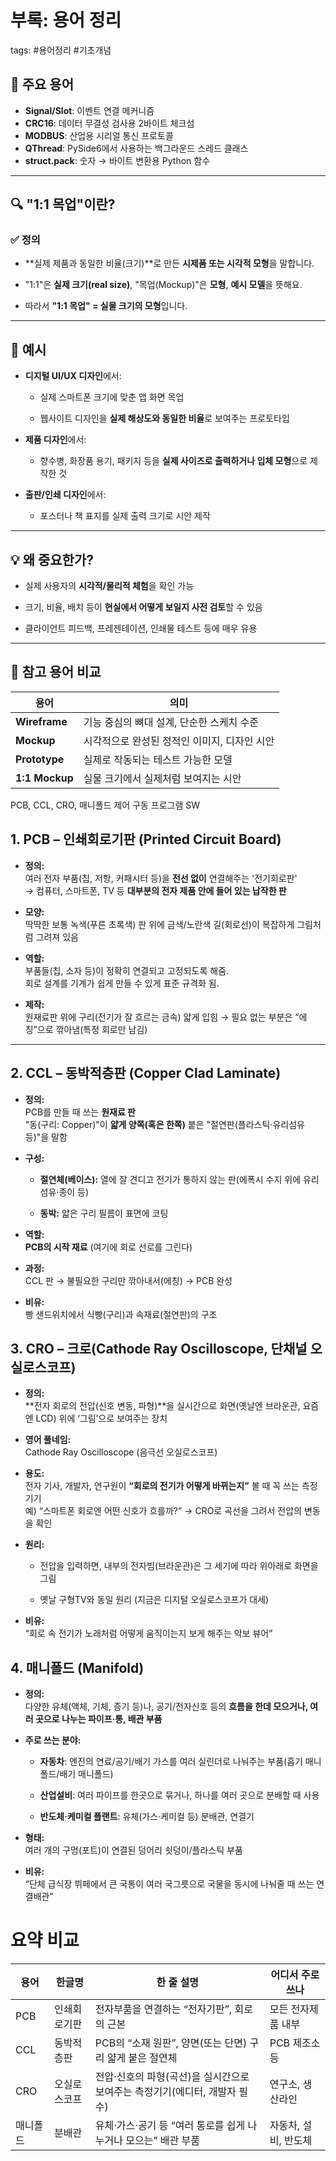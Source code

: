 # 부록: 용어 정리
tags: #용어정리 #기초개념

## 📘 주요 용어

- **Signal/Slot**: 이벤트 연결 메커니즘
- **CRC16**: 데이터 무결성 검사용 2바이트 체크섬
- **MODBUS**: 산업용 시리얼 통신 프로토콜
- **QThread**: PySide6에서 사용하는 백그라운드 스레드 클래스
- **struct.pack**: 숫자 → 바이트 변환용 Python 함수


---

## 🔍 "1:1 목업"이란?

### ✅ 정의

- **실제 제품과 동일한 비율(크기)**로 만든 **시제품 또는 시각적 모형**을 말합니다.
    
- "1:1"은 **실제 크기(real size)**, "목업(Mockup)"은 **모형**, **예시 모델**을 뜻해요.
    
- 따라서 **"1:1 목업" = 실물 크기의 모형**입니다.
    

---

## 🧾 예시

- **디지털 UI/UX 디자인**에서:
    
    - 실제 스마트폰 크기에 맞춘 앱 화면 목업
        
    - 웹사이트 디자인을 **실제 해상도와 동일한 비율**로 보여주는 프로토타입
        
- **제품 디자인**에서:
    
    - 향수병, 화장품 용기, 패키지 등을 **실제 사이즈로 출력하거나 입체 모형**으로 제작한 것
        
- **출판/인쇄 디자인**에서:
    
    - 포스터나 책 표지를 실제 출력 크기로 시안 제작
        

---

## 💡 왜 중요한가?

- 실제 사용자의 **시각적/물리적 체험**을 확인 가능
    
- 크기, 비율, 배치 등이 **현실에서 어떻게 보일지 사전 검토**할 수 있음
    
- 클라이언트 피드백, 프레젠테이션, 인쇄물 테스트 등에 매우 유용
    

---

## 🔁 참고 용어 비교

|용어|의미|
|---|---|
|**Wireframe**|기능 중심의 뼈대 설계, 단순한 스케치 수준|
|**Mockup**|시각적으로 완성된 정적인 이미지, 디자인 시안|
|**Prototype**|실제로 작동되는 테스트 가능한 모델|
|**1:1 Mockup**|실물 크기에서 실제처럼 보여지는 시안|

PCB, CCL, CRO, 매니폴드 제어 구동 프로그램 SW

## 1. PCB – 인쇄회로기판 (Printed Circuit Board)

- **정의:**  
    여러 전자 부품(칩, 저항, 커패시터 등)을 **전선 없이** 연결해주는 '전기회로판'  
    → 컴퓨터, 스마트폰, TV 등 **대부분의 전자 제품 안에 들어 있는 납작한 판**
    
- **모양:**  
    딱딱한 보통 녹색(푸른 초록색) 판 위에 금색/노란색 길(회로선)이 복잡하게 그림처럼 그려져 있음
    
- **역할:**  
    부품들(칩, 소자 등)이 정확히 연결되고 고정되도록 해줌.  
    회로 설계를 기계가 쉽게 만들 수 있게 표준 규격화 됨.
    
- **제작:**  
    원재료판 위에 구리(전기가 잘 흐르는 금속) 얇게 입힘 → 필요 없는 부분은 “에칭”으로 깎아냄(특정 회로만 남김)
    

---

## 2. CCL – 동박적층판 (Copper Clad Laminate)

- **정의:**  
    PCB를 만들 때 쓰는 **원재료 판**  
    "동(구리: Copper)"이 **얇게 양쪽(혹은 한쪽)** 붙은 "절연판(플라스틱·유리섬유 등)"을 말함
    
- **구성:**
    
    - **절연체(베이스):** 열에 잘 견디고 전기가 통하지 않는 판(에폭시 수지 위에 유리섬유·종이 등)
        
    - **동박:** 얇은 구리 필름이 표면에 코팅
        
- **역할:**  
    **PCB의 시작 재료** (여기에 회로 선로를 그린다)
    
- **과정:**  
    CCL 판 → 불필요한 구리만 깎아내서(에칭) → PCB 완성
    
- **비유:**  
    빵 샌드위치에서 식빵(구리)과 속재료(절연판)의 구조
    

## 3. CRO – 크로(Cathode Ray Oscilloscope, 단채널 오실로스코프)

- **정의:**  
    **전자 회로의 전압(신호 변동, 파형)**을 실시간으로 화면(옛날엔 브라운관, 요즘엔 LCD) 위에 ‘그림’으로 보여주는 장치
    
- **영어 풀네임:**  
    Cathode Ray Oscilloscope (음극선 오실로스코프)
    
- **용도:**  
    전자 기사, 개발자, 연구원이 **“회로의 전기가 어떻게 바뀌는지”** 볼 때 꼭 쓰는 측정기기  
    예) “스마트폰 회로엔 어떤 신호가 흐를까?” → CRO로 곡선을 그려서 전압의 변동을 확인
    
- **원리:**
    
    - 전압을 입력하면, 내부의 전자빔(브라운관)은 그 세기에 따라 위아래로 화면을 그림
        
    - 옛날 구형TV와 동일 원리 (지금은 디지털 오실로스코프가 대세)
        
- **비유:**  
    “회로 속 전기가 노래처럼 어떻게 움직이는지 보게 해주는 악보 뷰어”
    

## 4. 매니폴드 (Manifold)

- **정의:**  
    다양한 유체(액체, 기체, 증기 등)나, 공기/전자신호 등의 **흐름을 한데 모으거나, 여러 곳으로 나누는 파이프·통, 배관 부품**
    
- **주로 쓰는 분야:**
    
    - **자동차**: 엔진의 연료/공기/배기 가스를 여러 실린더로 나눠주는 부품(흡기 매니폴드/배기 매니폴드)
        
    - **산업설비**: 여러 파이프를 한곳으로 묶거나, 하나를 여러 곳으로 분배할 때 사용
        
    - **반도체·케미컬 플랜트**: 유체(가스·케미컬 등) 분배관, 연결기
        
- **형태:**  
    여러 개의 구멍(포트)이 연결된 덩어리 쇳덩이/플라스틱 부품
    
- **비유:**  
    “단체 급식장 뷔페에서 큰 국통이 여러 국그릇으로 국물을 동시에 나눠줄 때 쓰는 연결배관”
    

# 요약 비교

|용어|한글명|한 줄 설명|어디서 주로 쓰나|
|---|---|---|---|
|PCB|인쇄회로기판|전자부품을 연결하는 “전자기판”, 회로의 근본|모든 전자제품 내부|
|CCL|동박적층판|PCB의 “소재 원판”, 양면(또는 단면) 구리 얇게 붙은 절연체|PCB 제조소 등|
|CRO|오실로스코프|전압·신호의 파형(곡선)을 실시간으로 보여주는 측정기기(에디터, 개발자 필수)|연구소, 생산라인|
|매니폴드|분배관|유체·가스·공기 등 “여러 통로를 쉽게 나누거나 모으는” 배관 부품|자동차, 설비, 반도체|

